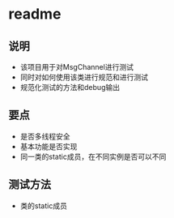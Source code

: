 # readme

## 说明
- 该项目用于对MsgChannel进行测试
- 同时对如何使用该类进行规范和进行测试
- 规范化测试的方法和debug输出

## 要点
- 是否多线程安全
- 基本功能是否实现
- 同一类的static成员，在不同实例是否可以不同

## 测试方法
- 类的static成员

